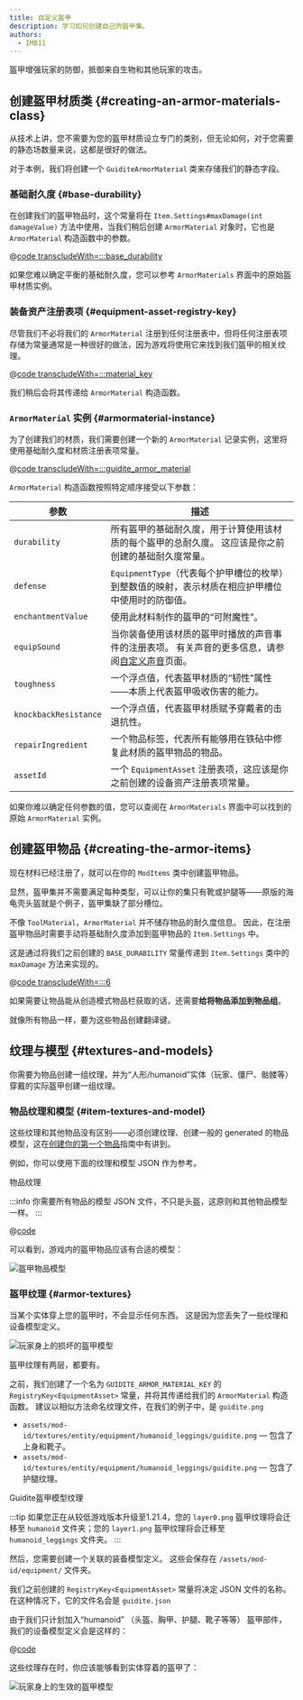 ```yaml
---
title: 自定义盔甲
description: 学习如何创建自己的盔甲集。
authors:
  - IMB11
---
```


盔甲增强玩家的防御，抵御来自生物和其他玩家的攻击。

## 创建盔甲材质类 {#creating-an-armor-materials-class}

从技术上讲，您不需要为您的盔甲材质设立专门的类别，但无论如何，对于您需要的静态场数量来说，这都是很好的做法。

对于本例，我们将创建一个 `GuiditeArmorMaterial` 类来存储我们的静态字段。

### 基础耐久度 {#base-durability}

在创建我们的盔甲物品时，这个常量将在 `Item.Settings#maxDamage(int damageValue)` 方法中使用，当我们稍后创建 `ArmorMaterial` 对象时，它也是 `ArmorMaterial` 构造函数中的参数。

@[code transcludeWith=:::base_durability](@/reference/latest/src/main/java/com/example/docs/item/armor/GuiditeArmorMaterial.java)

如果您难以确定平衡的基础耐久度，您可以参考 `ArmorMaterials` 界面中的原始盔甲材质实例。

### 装备资产注册表项 {#equipment-asset-registry-key}

尽管我们不必将我们的 `ArmorMaterial` 注册到任何注册表中，但将任何注册表项存储为常量通常是一种很好的做法，因为游戏将使用它来找到我们盔甲的相关纹理。

@[code transcludeWith=:::material_key](@/reference/latest/src/main/java/com/example/docs/item/armor/GuiditeArmorMaterial.java)

我们稍后会将其传递给 `ArmorMaterial` 构造函数。

### `ArmorMaterial` 实例 {#armormaterial-instance}

为了创建我们的材质，我们需要创建一个新的 `ArmorMaterial` 记录实例，这里将使用基础耐久度和材质注册表项常量。

@[code transcludeWith=:::guidite_armor_material](@/reference/latest/src/main/java/com/example/docs/item/armor/GuiditeArmorMaterial.java)

`ArmorMaterial` 构造函数按照特定顺序接受以下参数：

| 参数                    | 描述                                                                   |
| --------------------- | -------------------------------------------------------------------- |
| `durability`          | 所有盔甲的基础耐久度，用于计算使用该材质的每个盔甲的总耐久度。 这应该是你之前创建的基础耐久度常量。                   |
| `defense`             | `EquipmentType`（代表每个护甲槽位的枚举）到整数值的映射，表示材质在相应护甲槽位中使用时的防御值。             |
| `enchantmentValue`    | 使用此材料制作的盔甲的“可附魔性”。                                                   |
| `equipSound`          | 当你装备使用该材质的盔甲时播放的声音事件的注册表项。 有关声音的更多信息，请参阅[自定义声音](../sounds/custom)页面。 |
| `toughness`           | 一个浮点值，代表盔甲材质的“韧性”属性——本质上代表盔甲吸收伤害的能力。                                 |
| `knockbackResistance` | 一个浮点值，代表盔甲材质赋予穿戴者的击退抗性。                                              |
| `repairIngredient`    | 一个物品标签，代表所有能够用在铁砧中修复此材质的盔甲物品的物品。                                     |
| `assetId`             | 一个 `EquipmentAsset` 注册表项，这应该是你之前创建的设备资产注册表项常量。                       |

如果你难以确定任何参数的值，您可以查阅在 `ArmorMaterials` 界面中可以找到的原始 `ArmorMaterial` 实例。

## 创建盔甲物品 {#creating-the-armor-items}

现在材料已经注册了，就可以在你的 `ModItems` 类中创建盔甲物品。

显然，盔甲集并不需要满足每种类型，可以让你的集只有靴或护腿等——原版的海龟壳头盔就是个例子，盔甲集缺了部分槽位。

不像 `ToolMaterial`，`ArmorMaterial` 并不储存物品的耐久度信息。 因此，在注册盔甲物品时需要手动将基础耐久度添加到盔甲物品的 `Item.Settings` 中。

这是通过将我们之前创建的 `BASE_DURABILITY` 常量传递到 `Item.Settings` 类中的 `maxDamage` 方法来实现的。

@[code transcludeWith=:::6](@/reference/latest/src/main/java/com/example/docs/item/ModItems.java)

如果需要让物品能从创造模式物品栏获取的话，还需要**给将物品添加到物品组**。

就像所有物品一样，要为这些物品创建翻译键。

## 纹理与模型 {#textures-and-models}

你需要为物品创建一组纹理，并为“人形/humanoid”实体（玩家、僵尸、骷髅等）穿戴的实际盔甲创建一组纹理。

### 物品纹理和模型 {#item-textures-and-model}

这些纹理和其他物品没有区别——必须创建纹理、创建一般的 generated 的物品模型，这在[创建你的第一个物品](./first-item#adding-a-texture-and-model)指南中有讲到。

例如，你可以使用下面的纹理和模型 JSON 作为参考。

<DownloadEntry visualURL="/assets/develop/items/armor_0.png" downloadURL="/assets/develop/items/example_armor_item_textures.zip">物品纹理</DownloadEntry>

:::info
你需要所有物品的模型 JSON 文件，不只是头盔，这原则和其他物品模型一样。
:::

@[code](@/reference/latest/src/main/generated/assets/fabric-docs-reference/models/item/guidite_helmet.json)

可以看到，游戏内的盔甲物品应该有合适的模型：

![盔甲物品模型](/assets/develop/items/armor_1.png)

### 盔甲纹理 {#armor-textures}

当某个实体穿上您的盔甲时，不会显示任何东西。 这是因为您丢失了一些纹理和设备模型定义。

![玩家身上的损坏的盔甲模型](/assets/develop/items/armor_2.png)

盔甲纹理有两层，都要有。

之前，我们创建了一个名为 `GUIDITE_ARMOR_MATERIAL_KEY` 的 `RegistryKey<EquipmentAsset>` 常量，并将其传递给我们的 `ArmorMaterial` 构造函数。 建议以相似方法命名纹理文件，在我们的例子中，是 `guidite.png`

- `assets/mod-id/textures/entity/equipment/humanoid_leggings/guidite.png` — 包含了上身和靴子。
- `assets/mod-id/textures/entity/equipment/humanoid_leggings/guidite.png` — 包含了护腿纹理。

<DownloadEntry downloadURL="/assets/develop/items/example_armor_layer_textures.zip">Guidite盔甲模型纹理</DownloadEntry>

:::tip
如果您正在从较低游戏版本升级至1.21.4，您的 `layer0.png` 盔甲纹理将会迁移至 `humanoid` 文件夹；您的 `layer1.png` 盔甲纹理将会迁移至`humanoid_leggings` 文件夹。
:::

然后，您需要创建一个关联的装备模型定义。 这些会保存在 `/assets/mod-id/equipment/` 文件夹。

我们之前创建的 `RegistryKey<EquipmentAsset>` 常量将决定 JSON 文件的名称。 在这种情况下，它的文件名会是 `guidite.json`

由于我们只计划加入“humanoid” （头盔、胸甲、护腿、靴子等等） 盔甲部件，我们的设备模型定义会是这样的：

@[code](@/reference/latest/src/main/resources/assets/fabric-docs-reference/equipment/guidite.json)

这些纹理存在时，你应该能够看到实体穿着的盔甲了：

![玩家身上的生效的盔甲模型](/assets/develop/items/armor_3.png)

<!-- TODO: A guide on creating equipment for dyeable armor could prove useful. -->
